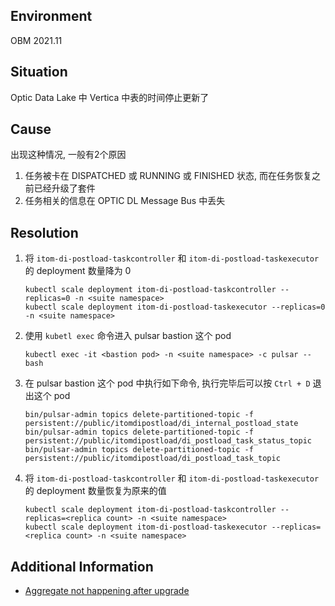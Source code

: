 ## Environment
OBM 2021.11

## Situation
Optic Data Lake 中 Vertica 中表的时间停止更新了

## Cause
出现这种情况, 一般有2个原因

1. 任务被卡在 DISPATCHED 或 RUNNING 或 FINISHED 状态, 而在任务恢复之前已经升级了套件
2. 任务相关的信息在 OPTIC DL Message Bus 中丢失

## Resolution
1. 将 `itom-di-postload-taskcontroller` 和 `itom-di-postload-taskexecutor` 的 deployment 数量降为 0
    ```shell
    kubectl scale deployment itom-di-postload-taskcontroller --replicas=0 -n <suite namespace>
    kubectl scale deployment itom-di-postload-taskexecutor --replicas=0 -n <suite namespace>
    ```
2. 使用 `kubetl exec` 命令进入 pulsar bastion 这个 pod
    ```shell
    kubectl exec -it <bastion pod> -n <suite namespace> -c pulsar -- bash
    ```
3. 在 pulsar bastion 这个 pod 中执行如下命令, 执行完毕后可以按 `Ctrl + D` 退出这个 pod
    ```shell
    bin/pulsar-admin topics delete-partitioned-topic -f persistent://public/itomdipostload/di_internal_postload_state
    bin/pulsar-admin topics delete-partitioned-topic -f persistent://public/itomdipostload/di_postload_task_status_topic
    bin/pulsar-admin topics delete-partitioned-topic -f persistent://public/itomdipostload/di_postload_task_topic
    ```
4. 将 `itom-di-postload-taskcontroller` 和 `itom-di-postload-taskexecutor` 的 deployment 数量恢复为原来的值
    ```shell
    kubectl scale deployment itom-di-postload-taskcontroller --replicas=<replica count> -n <suite namespace>
    kubectl scale deployment itom-di-postload-taskexecutor --replicas=<replica count> -n <suite namespace>
    ```

## Additional Information
- [Aggregate not happening after upgrade](https://docs.microfocus.com/doc/Containerized_Operations_Bridge/2021.11/Aggregateissueafterupgrade)